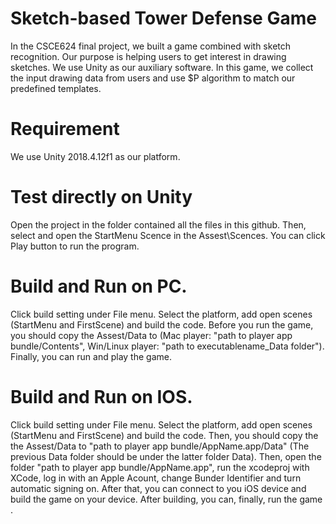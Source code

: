 # Sketch-based Tower Defense Game
In the CSCE624 final project, we built a game combined with sketch recognition. Our purpose is helping users to get interest in drawing sketches. We use Unity as our auxiliary software. In this game, we collect the input drawing data from users and use $P algorithm to match our predefined templates.

# Requirement
We use Unity 2018.4.12f1 as our platform.

# Test directly on Unity
Open the project in the folder contained all the files in this github. Then, select and open the StartMenu Scence in the Assest\Scences. You can click Play button to run the program.

# Build and Run on PC.
Click build setting under File menu. Select the platform, add open scenes (StartMenu and FirstScene) and build the code. Before you run the game, you should copy the Assest/Data to (Mac player: "path to player app bundle/Contents", Win/Linux player: "path to executablename_Data folder"). Finally, you can run and play the game.
  
# Build and Run on IOS.
Click build setting under File menu. Select the platform, add open scenes (StartMenu and FirstScene) and build the code. Then, you should copy the the Assest/Data to "path to player app bundle/AppName.app/Data" (The previous Data folder should be under the latter folder Data). Then, open the folder "path to player app bundle/AppName.app", run the xcodeproj with XCode, log in with an Apple Acount, change Bunder Identifier and turn automatic signing on. After that, you can connect to you iOS device and build the game on your device. After building, you can, finally, run the game .

